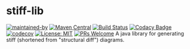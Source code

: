 # stiff-lib
[![maintained-by](https://img.shields.io/badge/Maintained%20by-Hadii%20Technologies-violet.svg)](https://hadii.ca) [![Maven Central](https://maven-badges.herokuapp.com/maven-central/com.github.hadii-tech/stiff-lib/badge.svg)](https://maven-badges.herokuapp.com/maven-central/com.github.hadii-tech/stiff-lib) [![Build Status](https://travis-ci.com/hadii-tech/stiff-lib.svg?branch=master)](https://travis-ci.com/hadii-tech/stiff-lib) [![Codacy Badge](https://app.codacy.com/project/badge/Grade/f52c429a0a514abf86d252fe263d7c17)](https://www.codacy.com/gh/hadii-tech/stiff-lib?utm_source=github.com&amp;utm_medium=referral&amp;utm_content=hadii-tech/stiff-lib&amp;utm_campaign=Badge_Grade) [![codecov](https://codecov.io/gh/hadii-tech/stiff-lib/branch/master/graph/badge.svg)](https://codecov.io/gh/hadii-tech/stiff-lib) [![License: MIT](https://img.shields.io/badge/License-MIT-yellow.svg)](https://opensource.org/licenses/MIT) [![PRs Welcome](https://img.shields.io/badge/PRs-welcome-brightgreen.svg?style=flat-square)](http://makeapullrequest.com)
A java library for generating stiff (shortened from "structural diff") diagrams. 








